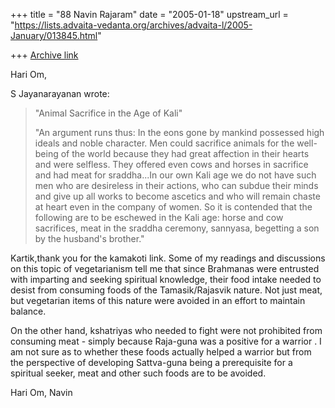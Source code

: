 +++
title = "88 Navin Rajaram"
date = "2005-01-18"
upstream_url = "https://lists.advaita-vedanta.org/archives/advaita-l/2005-January/013845.html"

+++
[Archive link](https://lists.advaita-vedanta.org/archives/advaita-l/2005-January/013845.html)

Hari Om,

S Jayanarayanan wrote:

>"Animal Sacrifice in the Age of Kali"
>
>"An argument runs thus: In the eons gone by mankind possessed high
>ideals and noble character. Men could sacrifice animals for the
>well-being of the world because they had great affection in their
>hearts and were selfless. They offered even cows and horses in
>sacrifice and had meat for sraddha...In our own Kali age we do not have
>such men who are desireless in their actions, who can subdue their
>minds and give up all works to become ascetics and who will remain
>chaste at heart even in the company of women. So it is contended that
>the following are to be eschewed in the Kali age: horse and cow
>sacrifices, meat in the sraddha ceremony, sannyasa, begetting a son by
>the husband's brother."
>
Kartik,thank you for the kamakoti link. Some of my readings and 
discussions on this topic of vegetarianism tell me that since Brahmanas 
were entrusted with imparting and seeking spiritual knowledge, their 
food intake needed to desist from consuming foods of the 
Tamasik/Rajasvik nature. Not just meat, but vegetarian items of this 
nature were avoided in an effort to maintain balance.

On the other hand, kshatriyas who needed to fight were not prohibited 
from consuming meat - simply because Raja-guna was a positive for a 
warrior . I am not sure as to whether these foods actually helped a 
warrior but from the perspective of developing Sattva-guna being a 
prerequisite for a spiritual seeker, meat and other such foods are to be 
avoided.

Hari Om,
Navin



